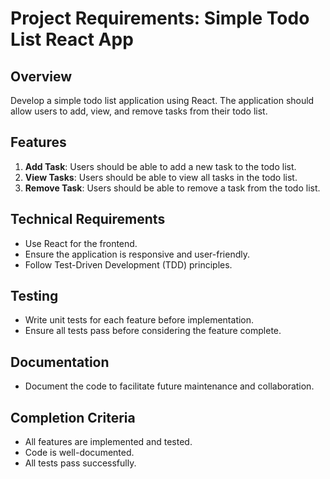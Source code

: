 # Project Requirements: Simple Todo List React App

## Overview
Develop a simple todo list application using React. The application should allow users to add, view, and remove tasks from their todo list.

## Features
1. **Add Task**: Users should be able to add a new task to the todo list.
2. **View Tasks**: Users should be able to view all tasks in the todo list.
3. **Remove Task**: Users should be able to remove a task from the todo list.

## Technical Requirements
- Use React for the frontend.
- Ensure the application is responsive and user-friendly.
- Follow Test-Driven Development (TDD) principles.

## Testing
- Write unit tests for each feature before implementation.
- Ensure all tests pass before considering the feature complete.

## Documentation
- Document the code to facilitate future maintenance and collaboration.

## Completion Criteria
- All features are implemented and tested.
- Code is well-documented.
- All tests pass successfully.